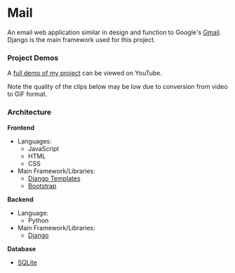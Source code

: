 # Mail
An email web application similar in design and function to Google's [Gmail](https://www.google.com/intl/en-GB/gmail/about/). Django is the main framework used for this project.

### Project Demos
A [full demo of my project](https://youtu.be/LWeJ1Iyssn0) can be viewed on YouTube.

Note the quality of the clips below may be low due to conversion from video to GIF format. <br/>

### Architecture
**Frontend**
- Languages: 
 	* JavaScript
	* HTML
	* CSS
- Main Framework/Libraries:
 	* [Django Templates](https://docs.djangoproject.com/en/3.1/ref/templates/language/)
	* [Bootstrap](https://getbootstrap.com/)

**Backend**
- Language: 
	* Python
- Main Framework/Libraries:
 	* [Django](https://www.djangoproject.com/)

**Database**
- [SQLite](https://www.sqlite.org/index.html)


